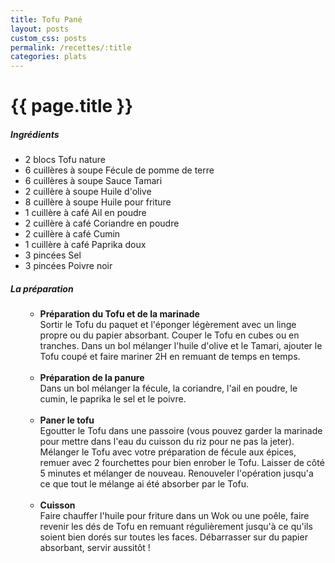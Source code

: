```yaml
---
title: Tofu Pané
layout: posts
custom_css: posts
permalink: /recettes/:title
categories: plats
---
```



# {{ page.title }}

##### Ingrédients

- 2 blocs Tofu nature
- 6 cuillères à soupe Fécule de pomme de terre
- 6 cuillères à soupe Sauce Tamari
- 2 cuillère à soupe Huile d'olive
- 8 cuillère à soupe Huile pour friture
- 1 cuillère à café Ail en poudre
- 2 cuillère à café Coriandre en poudre
- 2 cuillère à café Cumin
- 1 cuillère à café Paprika doux
- 3 pincées Sel
- 3 pincées Poivre noir

##### La préparation

<ul id="prepa">

<section id="categories" markdown="1">

- **Préparation du Tofu et de la marinade**<br>
Sortir le Tofu du paquet et l'éponger légèrement avec un linge propre ou du papier absorbant.
Couper le Tofu en cubes ou en tranches.
Dans un bol mélanger l'huile d'olive et le Tamari, ajouter le Tofu coupé et faire mariner 2H en remuant de temps en temps.<br><br>
- **Préparation de la panure**<br>
Dans un bol mélanger la fécule, la coriandre, l'ail en poudre, le cumin, le paprika le sel et le poivre.<br><br>
- **Paner le tofu**<br>
Egoutter le Tofu dans une passoire (vous pouvez garder la marinade pour mettre dans l'eau du cuisson du riz pour ne pas la jeter).
Mélanger le Tofu avec votre préparation de fécule aux épices, remuer avec 2 fourchettes pour bien enrober le Tofu. Laisser de côté 5 minutes et mélanger de nouveau. Renouveler l'opération jusqu'a ce que tout le mélange ai été absorber par le Tofu.<br><br>
- **Cuisson**<br>
Faire chauffer l'huile pour friture dans un Wok ou une poêle, faire revenir les dés de Tofu en remuant régulièrement jusqu'à ce qu'ils soient bien dorés sur toutes les faces.
Débarrasser sur du papier absorbant, servir aussitôt !

</section>

</ul>